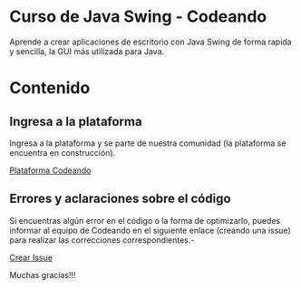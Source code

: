 Curso de Java Swing - Codeando
===

Aprende a crear aplicaciones de escritorio con Java Swing de forma rapida y sencilla, la GUI más utilizada para Java.

# Contenido

## Ingresa a la plataforma

Ingresa a la plataforma y se parte de nuestra comunidad (la plataforma se encuentra en construcción).

[Plataforma Codeando](http://codeando.org)

## Errores y aclaraciones sobre el código

Si encuentras algún error en el código o la forma de optimizarlo, puedes informar al equipo de Codeando en el siguiente enlace (creando una issue) para realizar las correcciones correspondientes.-

[Crear Issue](https://github.com/codeandomx/presentaciones/issues)

Muchas gracias!!!

